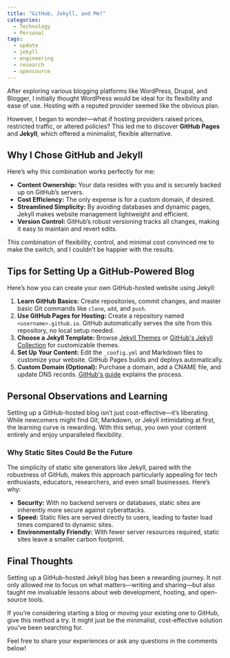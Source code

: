 ```yaml
---
title: "GitHub, Jekyll, and Me!"
categories: 
  - Technology
  - Personal
tags:
  - update
  - jekyll
  - engineering
  - research
  - opensource
---
```


After exploring various blogging platforms like WordPress, Drupal, and Blogger, I initially thought WordPress would be ideal for its flexibility and ease of use. Hosting with a reputed provider seemed like the obvious plan.

However, I began to wonder—what if hosting providers raised prices, restricted traffic, or altered policies? This led me to discover **GitHub Pages** and **Jekyll**, which offered a minimalist, flexible alternative.

## Why I Chose GitHub and Jekyll

Here’s why this combination works perfectly for me:

- **Content Ownership:** Your data resides with you and is securely backed up on GitHub’s servers.
- **Cost Efficiency:** The only expense is for a custom domain, if desired.
- **Streamlined Simplicity:** By avoiding databases and dynamic pages, Jekyll makes website management lightweight and efficient.
- **Version Control:** GitHub’s robust versioning tracks all changes, making it easy to maintain and revert edits.

This combination of flexibility, control, and minimal cost convinced me to make the switch, and I couldn’t be happier with the results.

## Tips for Setting Up a GitHub-Powered Blog

Here’s how you can create your own GitHub-hosted website using Jekyll:

1. **Learn GitHub Basics:** Create repositories, commit changes, and master basic Git commands like `clone`, `add`, and `push`.
2. **Use GitHub Pages for Hosting:** Create a repository named `<username>.github.io`. GitHub automatically serves the site from this repository, no local setup needed.
3. **Choose a Jekyll Template:** Browse [Jekyll Themes](https://jekyllthemes.io/) or [GitHub's Jekyll Collection](https://github.com/topics/jekyll-theme) for customizable themes.
4. **Set Up Your Content:** Edit the `_config.yml` and Markdown files to customize your website. GitHub Pages builds and deploys automatically.
5. **Custom Domain (Optional):** Purchase a domain, add a CNAME file, and update DNS records. [GitHub's guide](https://help.github.com/articles/setting-up-a-custom-domain-with-github-pages/) explains the process.

## Personal Observations and Learning

Setting up a GitHub-hosted blog isn’t just cost-effective—it’s liberating. While newcomers might find Git, Markdown, or Jekyll intimidating at first, the learning curve is rewarding. With this setup, you own your content entirely and enjoy unparalleled flexibility.

### Why Static Sites Could Be the Future

The simplicity of static site generators like Jekyll, paired with the robustness of GitHub, makes this approach particularly appealing for tech enthusiasts, educators, researchers, and even small businesses. Here’s why:

- **Security:** With no backend servers or databases, static sites are inherently more secure against cyberattacks.
- **Speed:** Static files are served directly to users, leading to faster load times compared to dynamic sites.
- **Environmentally Friendly:** With fewer server resources required, static sites leave a smaller carbon footprint.

## Final Thoughts

Setting up a GitHub-hosted Jekyll blog has been a rewarding journey. It not only allowed me to focus on what matters—writing and sharing—but also taught me invaluable lessons about web development, hosting, and open-source tools.

If you’re considering starting a blog or moving your existing one to GitHub, give this method a try. It might just be the minimalist, cost-effective solution you’ve been searching for.

Feel free to share your experiences or ask any questions in the comments below!